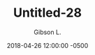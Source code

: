 ---
layout: none
date:   2018-04-26 12:00:00 -0500
categories: student-project
title:  "Untitled-28"
author: "Gibson L."
description:

author-url: "https://scratch.mit.edu/users/695THecat/"
project-id: "216095244"
---